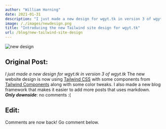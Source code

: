 ```yaml
---
author: "William Horning"
date: 2021-01-31
description: "I just made a new design for wgyt.tk in version 3 of wgyt.tk"
image: /./images/newdesign.png
title: "Introducing the new Tailwind site design for wgyt.tk"
url: /blog/new-tailwind-site-design
---
```

![new design](/./images/newdesign.png)

## Original Post:
_I just made a new design for wgyt.tk in version 3 of wgyt.tk_ 
The new website design is now using [Tailwind CSS](https://tailwindcss.com/) with some components from [Tailwind Components](https://tailwindcomponents.com/) along with some color tweaks. I also made a new blog framework that makes it easier to add more posts that uses markdown. 
***Only downside***: no comments :(
## Edit:
Comments are now back!
Go comment below.